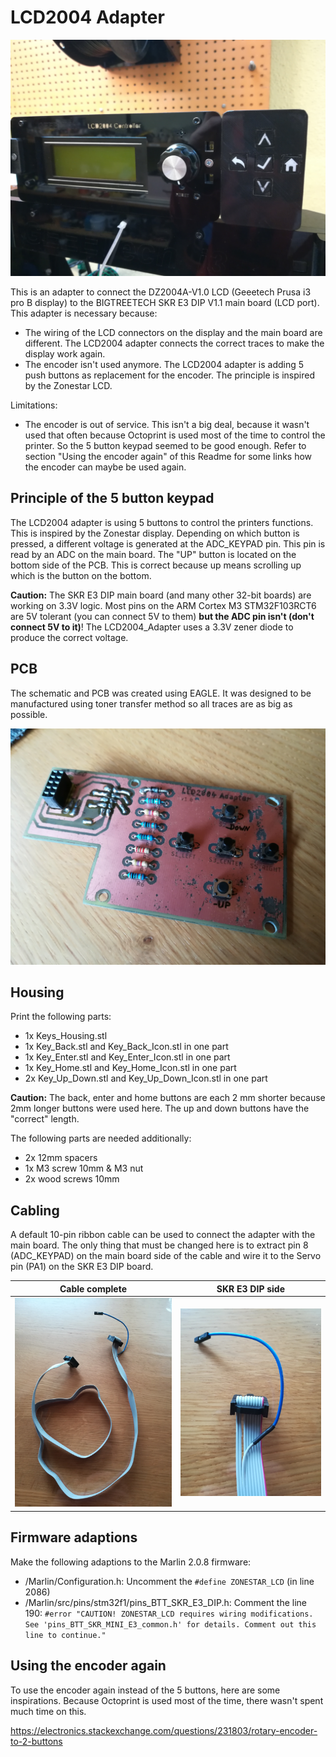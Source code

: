 # LCD2004 Adapter

![Before](/Images/LCD_withAdapter2.jpg)

This is an adapter to connect the DZ2004A-V1.0 LCD (Geeetech Prusa i3 pro B display) to the BIGTREETECH SKR E3 DIP V1.1 main board (LCD port).
This adapter is necessary because:
- The wiring of the LCD connectors on the display and the main board are different. The LCD2004 adapter connects the correct traces to make the display work again.
- The encoder isn't used anymore. The LCD2004 adapter is adding 5 push buttons as replacement for the encoder. The principle is inspired by the Zonestar LCD. 

Limitations:
- The encoder is out of service. This isn't a big deal, because it wasn't used that often because Octoprint is used most of the time to control the printer. So the 5 button keypad seemed to be good enough. Refer to section "Using the encoder again" of this Readme for some links how the encoder can maybe be used again.

## Principle of the 5 button keypad
The LCD2004 adapter is using 5 buttons to control the printers functions. This is inspired by the Zonestar display. 
Depending on which button is pressed, a different voltage is generated at the ADC_KEYPAD pin. This pin is read by an ADC on the main board.
The "UP" button is located on the bottom side of the PCB. This is correct because up means scrolling up which is the button on the bottom.

**Caution:** The SKR E3 DIP main board (and many other 32-bit boards) are working on 3.3V logic. Most pins on the ARM Cortex M3 STM32F103RCT6 are 5V tolerant (you can connect 5V to them) **but the ADC pin isn't (don't connect 5V to it)**! The LCD2004_Adapter uses a 3.3V zener diode to produce the correct voltage.

## PCB
The schematic and PCB was created using EAGLE. It was designed to be manufactured using toner transfer method so all traces are as big as possible.

![Before](/Images/LCD2004_Adapter_PCB_1.jpg)

## Housing
Print the following parts:
- 1x Keys_Housing.stl
- 1x Key_Back.stl and Key_Back_Icon.stl in one part
- 1x Key_Enter.stl and Key_Enter_Icon.stl in one part
- 1x Key_Home.stl and Key_Home_Icon.stl in one part
- 2x Key_Up_Down.stl and Key_Up_Down_Icon.stl in one part

**Caution:** The back, enter and home buttons are each 2 mm shorter because 2mm longer buttons were used here. The up and down buttons have the "correct" length.

The following parts are needed additionally:
- 2x 12mm spacers
- 1x M3 screw 10mm & M3 nut
- 2x wood screws 10mm

## Cabling
A default 10-pin ribbon cable can be used to connect the adapter with the main board. 
The only thing that must be changed here is to extract pin 8 (ADC_KEYPAD) on the main board side of the cable and wire it to the Servo pin (PA1) on the SKR E3 DIP board.

Cable complete                                |  SKR E3 DIP side
:--------------------------------------------:|:-------------------------:
![Cable complete](/Images/Cable_complete.jpg) |  ![Cable SKR E3 DIP side](/Images/Cable_SKR_E3_DIP.jpg)

## Firmware adaptions
Make the following adaptions to the Marlin 2.0.8 firmware:
- <Marlin root>/Marlin/Configuration.h: 
  Uncomment the `#define ZONESTAR_LCD` (in line 2086)
- <Marlin root>/Marlin/src/pins/stm32f1/pins_BTT_SKR_E3_DIP.h:
  Comment the line 190: `#error "CAUTION! ZONESTAR_LCD requires wiring modifications. See 'pins_BTT_SKR_MINI_E3_common.h' for details. Comment out this line to continue."`

## Using the encoder again
To use the encoder again instead of the 5 buttons, here are some inspirations. Because Octoprint is used most of the time, there wasn't spent much time on this.

https://electronics.stackexchange.com/questions/231803/rotary-encoder-to-2-buttons
